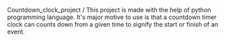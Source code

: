 Countdown_clock_project /
This project is made with the help of python programming language. It's major motive to use is that a countdown timer clock can counts down from a given time to signify the start or finish of an event.
